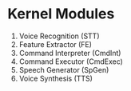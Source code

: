# Kernel Modules

1. Voice Recognition (STT)
2. Feature Extractor (FE)
3. Command Interpreter (CmdInt)
4. Command Executor (CmdExec)
5. Speech Generator (SpGen)
6. Voice Synthesis (TTS)

